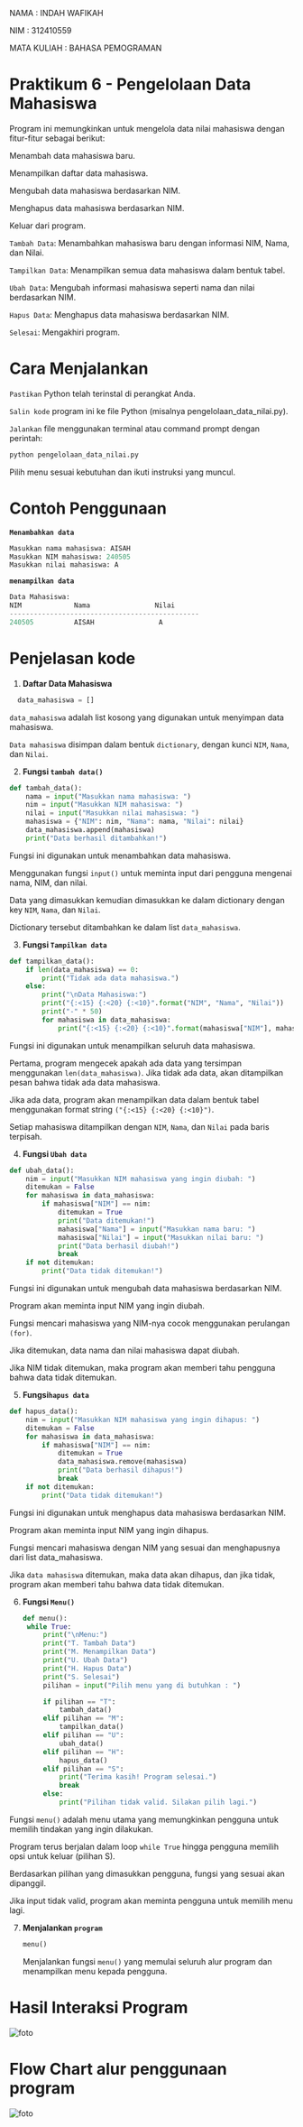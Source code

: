 NAMA : INDAH WAFIKAH

NIM : 312410559

MATA KULIAH : BAHASA PEMOGRAMAN

# Praktikum 6 - Pengelolaan Data Mahasiswa  

Program ini memungkinkan untuk mengelola data nilai mahasiswa dengan fitur-fitur sebagai berikut:

Menambah data mahasiswa baru.

Menampilkan daftar data mahasiswa.

Mengubah data mahasiswa berdasarkan NIM.

Menghapus data mahasiswa berdasarkan NIM.

Keluar dari program.

`Tambah Data`: Menambahkan mahasiswa baru dengan informasi NIM, Nama, dan Nilai.

`Tampilkan Data`: Menampilkan semua data mahasiswa dalam bentuk tabel.

`Ubah Data`: Mengubah informasi mahasiswa seperti nama dan nilai berdasarkan NIM.

`Hapus Data`: Menghapus data mahasiswa berdasarkan NIM.

`Selesai`: Mengakhiri program.

# Cara Menjalankan 

`Pastikan` Python telah terinstal di perangkat Anda.

`Salin kode` program ini ke file Python (misalnya pengelolaan_data_nilai.py).

`Jalankan` file menggunakan terminal atau command prompt dengan perintah:

```python
python pengelolaan_data_nilai.py
```

Pilih menu sesuai kebutuhan dan ikuti instruksi yang muncul.

# Contoh Penggunaan 

**`Menambahkan data`**

``` python
Masukkan nama mahasiswa: AISAH
Masukkan NIM mahasiswa: 240505
Masukkan nilai mahasiswa: A
```
**`menampilkan data`**

```python
Data Mahasiswa:
NIM             Nama                Nilai     
-----------------------------------------------
240505          AISAH                A         
```
# Penjelasan kode

1. **Daftar Data Mahasiswa**
   
 ```python
   data_mahasiswa = []
   ```

`data_mahasiswa` adalah list kosong yang digunakan untuk menyimpan data mahasiswa.

`Data mahasiswa` disimpan dalam bentuk `dictionary`, dengan kunci `NIM`, `Nama`, dan `Nilai`.

2. **Fungsi `tambah data()`**

```python
def tambah_data():
    nama = input("Masukkan nama mahasiswa: ")
    nim = input("Masukkan NIM mahasiswa: ")
    nilai = input("Masukkan nilai mahasiswa: ")
    mahasiswa = {"NIM": nim, "Nama": nama, "Nilai": nilai}
    data_mahasiswa.append(mahasiswa)
    print("Data berhasil ditambahkan!")
```
Fungsi ini digunakan untuk menambahkan data mahasiswa.

Menggunakan fungsi `input()` untuk meminta input dari pengguna mengenai nama, NIM, dan nilai.

Data yang dimasukkan kemudian dimasukkan ke dalam dictionary dengan key `NIM`, `Nama`, dan `Nilai`.

Dictionary tersebut ditambahkan ke dalam list `data_mahasiswa`.

3. **Fungsi `Tampilkan data`**
   
```python
def tampilkan_data():
    if len(data_mahasiswa) == 0:
        print("Tidak ada data mahasiswa.")
    else:
        print("\nData Mahasiswa:")
        print("{:<15} {:<20} {:<10}".format("NIM", "Nama", "Nilai"))
        print("-" * 50)
        for mahasiswa in data_mahasiswa:
            print("{:<15} {:<20} {:<10}".format(mahasiswa["NIM"], mahasiswa["Nama"], mahasiswa["Nilai"]))
```
Fungsi ini digunakan untuk menampilkan seluruh data mahasiswa.

Pertama, program mengecek apakah ada data yang tersimpan menggunakan `len(data_mahasiswa)`. Jika tidak ada data, akan ditampilkan pesan bahwa tidak ada data mahasiswa.

Jika ada data, program akan menampilkan data dalam bentuk tabel menggunakan format string `("{:<15} {:<20} {:<10}")`.

Setiap mahasiswa ditampilkan dengan `NIM`, `Nama`, dan `Nilai` pada baris terpisah.

4. **Fungsi `Ubah data`**

```python
def ubah_data():
    nim = input("Masukkan NIM mahasiswa yang ingin diubah: ")
    ditemukan = False
    for mahasiswa in data_mahasiswa:
        if mahasiswa["NIM"] == nim:
            ditemukan = True
            print("Data ditemukan!")
            mahasiswa["Nama"] = input("Masukkan nama baru: ")
            mahasiswa["Nilai"] = input("Masukkan nilai baru: ")
            print("Data berhasil diubah!")
            break
    if not ditemukan:
        print("Data tidak ditemukan!")
```
Fungsi ini digunakan untuk mengubah data mahasiswa berdasarkan NIM.

Program akan meminta input NIM yang ingin diubah.

Fungsi mencari mahasiswa yang NIM-nya cocok menggunakan perulangan `(for)`.

Jika ditemukan, data nama dan nilai mahasiswa dapat diubah.

Jika NIM tidak ditemukan, maka program akan memberi tahu pengguna bahwa data tidak ditemukan.

5. **Fungsi`hapus data`**
   
```python
def hapus_data():
    nim = input("Masukkan NIM mahasiswa yang ingin dihapus: ")
    ditemukan = False
    for mahasiswa in data_mahasiswa:
        if mahasiswa["NIM"] == nim:
            ditemukan = True
            data_mahasiswa.remove(mahasiswa)
            print("Data berhasil dihapus!")
            break
    if not ditemukan:
        print("Data tidak ditemukan!")
```
Fungsi ini digunakan untuk menghapus data mahasiswa berdasarkan NIM.

Program akan meminta input NIM yang ingin dihapus.

Fungsi mencari mahasiswa dengan NIM yang sesuai dan menghapusnya dari list data_mahasiswa.

Jika `data mahasiswa` ditemukan, maka data akan dihapus, dan jika tidak, program akan memberi tahu bahwa data tidak ditemukan.

6. **Fungsi `Menu()`**
   ```python
   def menu():
    while True:
        print("\nMenu:")
        print("T. Tambah Data")
        print("M. Menampilkan Data")
        print("U. Ubah Data")
        print("H. Hapus Data")
        print("S. Selesai")
        pilihan = input("Pilih menu yang di butuhkan : ")

        if pilihan == "T":
            tambah_data()
        elif pilihan == "M":
            tampilkan_data()
        elif pilihan == "U":
            ubah_data()
        elif pilihan == "H":
            hapus_data()
        elif pilihan == "S":
            print("Terima kasih! Program selesai.")
            break
        else:
            print("Pilihan tidak valid. Silakan pilih lagi.")
   ```
   
Fungsi `menu()` adalah menu utama yang memungkinkan pengguna untuk memilih tindakan yang ingin dilakukan.

Program terus berjalan dalam loop `while True` hingga pengguna memilih opsi untuk keluar (pilihan S).

Berdasarkan pilihan yang dimasukkan pengguna, fungsi yang sesuai akan dipanggil.

Jika input tidak valid, program akan meminta pengguna untuk memilih menu lagi.

7. **Menjalankan `program`**
   
   ```python
   menu()
   ```
   Menjalankan fungsi `menu()` yang memulai seluruh alur program dan menampilkan menu kepada pengguna.

# Hasil Interaksi Program 

![foto](https://github.com/Indahwakifa/labpy06/blob/525aedec7bae4cc21a28692a2f3ff0ef40f0a547/Gambar%20WhatsApp%202024-12-03%20pukul%2019.24.49_5cb72c07.jpg) 

# Flow Chart alur penggunaan program

![foto](https://github.com/Indahwakifa/labpy06/blob/68a071c6d3ef69e5321bcb67b304065f03764d63/flowchart%201.jpg) 
